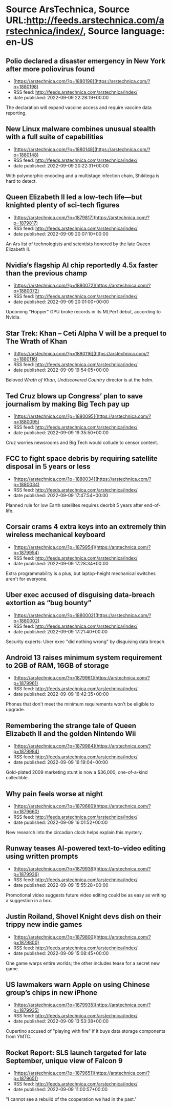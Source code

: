 # Source ArsTechnica, Source URL:http://feeds.arstechnica.com/arstechnica/index/, Source language: en-US

## Polio declared a disaster emergency in New York after more poliovirus found
 - [https://arstechnica.com/?p=1880198](https://arstechnica.com/?p=1880198)
 - RSS feed: http://feeds.arstechnica.com/arstechnica/index/
 - date published: 2022-09-09 22:28:19+00:00

The declaration will expand vaccine access and require vaccine data reporting.

## New Linux malware combines unusual stealth with a full suite of capabilities
 - [https://arstechnica.com/?p=1880148](https://arstechnica.com/?p=1880148)
 - RSS feed: http://feeds.arstechnica.com/arstechnica/index/
 - date published: 2022-09-09 20:22:31+00:00

With polymorphic encoding and a multistage infection chain, Shikitega is hard to detect.

## Queen Elizabeth II led a low-tech life—but knighted plenty of sci-tech figures
 - [https://arstechnica.com/?p=1879817](https://arstechnica.com/?p=1879817)
 - RSS feed: http://feeds.arstechnica.com/arstechnica/index/
 - date published: 2022-09-09 20:07:10+00:00

An Ars list of technologists and scientists honored by the late Queen Elizabeth II.

## Nvidia’s flagship AI chip reportedly 4.5x faster than the previous champ
 - [https://arstechnica.com/?p=1880072](https://arstechnica.com/?p=1880072)
 - RSS feed: http://feeds.arstechnica.com/arstechnica/index/
 - date published: 2022-09-09 20:01:00+00:00

Upcoming "Hopper" GPU broke records in its MLPerf debut, according to Nvidia.

## Star Trek: Khan – Ceti Alpha V will be a prequel to The Wrath of Khan
 - [https://arstechnica.com/?p=1880116](https://arstechnica.com/?p=1880116)
 - RSS feed: http://feeds.arstechnica.com/arstechnica/index/
 - date published: 2022-09-09 19:54:05+00:00

Beloved <em>Wrath of Khan</em>, <em>Undiscovered Country</em> director is at the helm.

## Ted Cruz blows up Congress’ plan to save journalism by making Big Tech pay up
 - [https://arstechnica.com/?p=1880095](https://arstechnica.com/?p=1880095)
 - RSS feed: http://feeds.arstechnica.com/arstechnica/index/
 - date published: 2022-09-09 19:35:50+00:00

Cruz worries newsrooms and Big Tech would collude to censor content.

## FCC to fight space debris by requiring satellite disposal in 5 years or less
 - [https://arstechnica.com/?p=1880034](https://arstechnica.com/?p=1880034)
 - RSS feed: http://feeds.arstechnica.com/arstechnica/index/
 - date published: 2022-09-09 17:47:54+00:00

Planned rule for low Earth satellites requires deorbit 5 years after end-of-life.

## Corsair crams 4 extra keys into an extremely thin wireless mechanical keyboard
 - [https://arstechnica.com/?p=1879954](https://arstechnica.com/?p=1879954)
 - RSS feed: http://feeds.arstechnica.com/arstechnica/index/
 - date published: 2022-09-09 17:28:34+00:00

Extra programmability is a plus, but laptop-height mechanical switches aren't for everyone.

## Uber exec accused of disguising data-breach extortion as “bug bounty”
 - [https://arstechnica.com/?p=1880002](https://arstechnica.com/?p=1880002)
 - RSS feed: http://feeds.arstechnica.com/arstechnica/index/
 - date published: 2022-09-09 17:21:40+00:00

Security experts: Uber exec "did nothing wrong" by disguising data breach.

## Android 13 raises minimum system requirement to 2GB of RAM, 16GB of storage
 - [https://arstechnica.com/?p=1879961](https://arstechnica.com/?p=1879961)
 - RSS feed: http://feeds.arstechnica.com/arstechnica/index/
 - date published: 2022-09-09 16:42:35+00:00

Phones that don't meet the minimum requirements won't be eligible to upgrade.

## Remembering the strange tale of Queen Elizabeth II and the golden Nintendo Wii
 - [https://arstechnica.com/?p=1879984](https://arstechnica.com/?p=1879984)
 - RSS feed: http://feeds.arstechnica.com/arstechnica/index/
 - date published: 2022-09-09 16:19:04+00:00

Gold-plated 2009 marketing stunt is now a $36,000, one-of-a-kind collectible.

## Why pain feels worse at night
 - [https://arstechnica.com/?p=1879660](https://arstechnica.com/?p=1879660)
 - RSS feed: http://feeds.arstechnica.com/arstechnica/index/
 - date published: 2022-09-09 16:01:52+00:00

New research into the circadian clock helps explain this mystery.

## Runway teases AI-powered text-to-video editing using written prompts
 - [https://arstechnica.com/?p=1879936](https://arstechnica.com/?p=1879936)
 - RSS feed: http://feeds.arstechnica.com/arstechnica/index/
 - date published: 2022-09-09 15:55:28+00:00

Promotional video suggests future video editing could be as easy as writing a suggestion in a box.

## Justin Roiland, Shovel Knight devs dish on their trippy new indie games
 - [https://arstechnica.com/?p=1879800](https://arstechnica.com/?p=1879800)
 - RSS feed: http://feeds.arstechnica.com/arstechnica/index/
 - date published: 2022-09-09 15:08:45+00:00

One game warps entire worlds; the other includes tease for a secret new game.

## US lawmakers warn Apple on using Chinese group’s chips in new iPhone
 - [https://arstechnica.com/?p=1879935](https://arstechnica.com/?p=1879935)
 - RSS feed: http://feeds.arstechnica.com/arstechnica/index/
 - date published: 2022-09-09 13:53:38+00:00

Cupertino accused of "playing with fire" if it buys data storage components from YMTC.

## Rocket Report: SLS launch targeted for late September, unique view of Falcon 9
 - [https://arstechnica.com/?p=1879651](https://arstechnica.com/?p=1879651)
 - RSS feed: http://feeds.arstechnica.com/arstechnica/index/
 - date published: 2022-09-09 11:00:57+00:00

"I cannot see a rebuild of the cooperation we had in the past."
